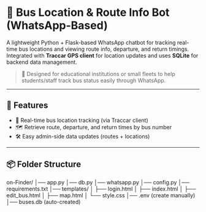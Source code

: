 # 🚌 Bus Location & Route Info Bot (WhatsApp-Based)

A lightweight Python + Flask-based WhatsApp chatbot for tracking real-time bus locations and viewing route info, departure, and return timings. Integrated with **Traccar GPS client** for location updates and uses **SQLite** for backend data management.

> 📱 Designed for educational institutions or small fleets to help students/staff track bus status easily through WhatsApp.

---

## 🚀 Features

- 📍 Real-time bus location tracking (via Traccar client)
- 🗺️ Retrieve route, departure, and return times by bus number
- 🛠️ Easy admin-side data updates (routes + locations)

---

## 📦 Folder Structure
on-Finder/
│── app.py
│── db.py
│── whatsapp.py
│── config.py
│── requirements.txt
│── templates/
│   ├── login.html
│   ├── index.html
│   ├── edit_bus.html
│   ├── map.html
│   └── style.css
│── .env (create manually)
│── buses.db (auto-created)
